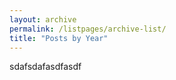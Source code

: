 ```yaml
---
layout: archive
permalink: /listpages/archive-list/
title: "Posts by Year"
---
```


sdafsdafasdfasdf
